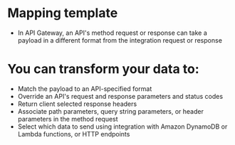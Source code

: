 
# Mapping template
- In API Gateway, an API's method request or response can take a payload in a different format from the integration 
  request or response
# You can transform your data to:
- Match the payload to an API-specified format
- Override an API's request and response parameters and status codes
- Return client selected response headers
- Associate path parameters, query string parameters, or header parameters in the method request
- Select which data to send using integration with Amazon DynamoDB or Lambda functions, or HTTP endpoints